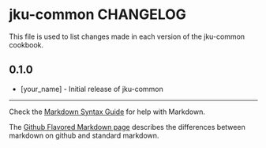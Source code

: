 jku-common CHANGELOG
====================

This file is used to list changes made in each version of the jku-common cookbook.

0.1.0
-----
- [your_name] - Initial release of jku-common

- - -
Check the [Markdown Syntax Guide](http://daringfireball.net/projects/markdown/syntax) for help with Markdown.

The [Github Flavored Markdown page](http://github.github.com/github-flavored-markdown/) describes the differences between markdown on github and standard markdown.
